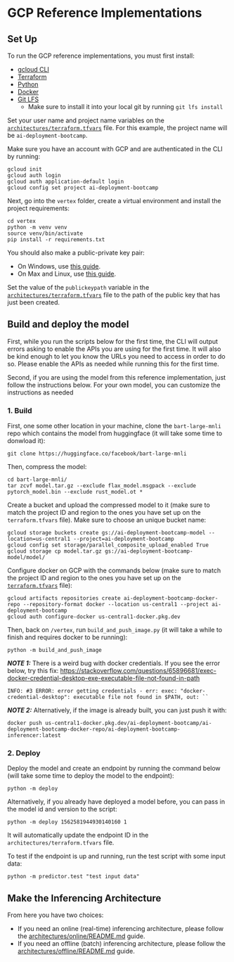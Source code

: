 # GCP Reference Implementations

## Set Up

To run the GCP reference implementations, you must first install:
- [gcloud CLI](https://cloud.google.com/sdk/docs/install)
- [Terraform](https://developer.hashicorp.com/terraform/install)
- [Python](https://www.python.org/downloads/)
- [Docker](https://docs.docker.com/engine/install/)
- [Git LFS](https://git-lfs.com/)
    - Make sure to install it into your local git by running `git lfs install`

Set your user name and project name variables on the [`architectures/terraform.tfvars`](architectures/terraform.tfvars)
file. For this example, the project name will be `ai-deployment-bootcamp`.

Make sure you have an account with GCP and are authenticated in the CLI by running:
```shell
gcloud init
gcloud auth login
gcloud auth application-default login
gcloud config set project ai-deployment-bootcamp
```

Next, go into the `vertex` folder, create a virtual environment and install the project requirements:
```shell
cd vertex
python -m venv venv
source venv/bin/activate
pip install -r requirements.txt
```

You should also make a public-private key pair:
- On Windows, use [this guide](https://www.purdue.edu/science/scienceit/ssh-keys-windows.html).
- On Max and Linux, use [this guide](https://mdl.library.utoronto.ca/technology/tutorials/generating-ssh-key-pairs-mac).

Set the value of the `publickeypath` variable in the [`architectures/terraform.tfvars`](architectures/terraform.tfvars)
file to the path of the public key that has just been created.

## Build and deploy the model

First, while you run the scripts below for the first time, the CLI will output errors asking to enable
the APIs you are using for the first time. It will also be kind enough to let you know the URLs you
need to access in order to do so. Please enable the APIs as needed while running this for the
first time.

Second, if you are using the model from this reference implementation, just follow the instructions below.
For your own model, you can customize the instructions as needed

### 1. Build

First, one some other location in your machine, clone the `bart-large-mnli` repo which contains
the model from huggingface (it will take some time to donwload it):
```shell
git clone https://huggingface.co/facebook/bart-large-mnli
```

Then, compress the model:
```shell
cd bart-large-mnli/
tar zcvf model.tar.gz --exclude flax_model.msgpack --exclude pytorch_model.bin --exclude rust_model.ot *
```

Create a bucket and upload the compressed model to it (make sure to match the project ID and
region to the ones you have set up on the `terraform.tfvars` file). Make sure to choose an
unique bucket name:
```shell
gcloud storage buckets create gs://ai-deployment-bootcamp-model --location=us-central1 --project=ai-deployment-bootcamp
gcloud config set storage/parallel_composite_upload_enabled True
gcloud storage cp model.tar.gz gs://ai-deployment-bootcamp-model/model/
```

Configure docker on GCP with the commands below (make sure to match the project
ID and region to the ones you have set up on the [`terraform.tfvars`](architectures/terraform.tfvars)
file):
```shell
gcloud artifacts repositories create ai-deployment-bootcamp-docker-repo --repository-format docker --location us-central1 --project ai-deployment-bootcamp
gcloud auth configure-docker us-central1-docker.pkg.dev
```

Then, back on `/vertex`, run `build_and_push_image.py` (it will take a while to finish and requires
docker to be running):
```shell
python -m build_and_push_image
```

***NOTE 1:*** There is a weird bug with docker credentials. If you see the error below,
try this fix: https://stackoverflow.com/questions/65896681/exec-docker-credential-desktop-exe-executable-file-not-found-in-path
```shell
INFO: #3 ERROR: error getting credentials - err: exec: "docker-credential-desktop": executable file not found in $PATH, out: ``
```

***NOTE 2:*** Alternatively, if the image is already built, you can just push it with:
```shell
docker push us-central1-docker.pkg.dev/ai-deployment-bootcamp/ai-deployment-bootcamp-docker-repo/ai-deployment-bootcamp-inferencer:latest
```

### 2. Deploy

Deploy the model and create an endpoint by running the command below (will take some
time to deploy the model to the endpoint):
```shell
python -m deploy
```
Alternatively, if you already have deployed a model before, you can pass in the model
id and version to the script:
```shell
python -m deploy 1562581944930140160 1
```

It will automatically update the endpoint ID in the `architectures/terraform.tfvars` file.

To test if the endpoint is up and running, run the test script with some input data:
```shell
python -m predictor.test "test input data"
```

## Make the Inferencing Architecture

From here you have two choices:
- If you need an online (real-time) inferencing architecture, please follow the
[architectures/online/README.md](architectures/online/README.md) guide.
- If you need an offline (batch) inferencing architecture, please follow the
[architectures/offline/README.md](architectures/offline/README.md) guide.
